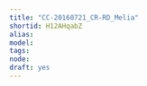 ```yaml
---
title: "CC-20160721_CR-RD_Melia"
shortid: H12AHqabZ
alias: 
model: 
tags: 
node: 
draft: yes
--- 
```

 